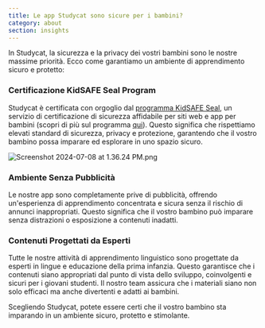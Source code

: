 ```yaml
---
title: Le app Studycat sono sicure per i bambini?
category: about
section: insights
---
```

In Studycat, la sicurezza e la privacy dei vostri bambini sono le nostre massime priorità. Ecco come garantiamo un ambiente di apprendimento sicuro e protetto:


### Certificazione KidSAFE Seal Program


Studycat è certificata con orgoglio dal [programma KidSAFE Seal](https://www.kidsafeseal.com/certifiedproducts/studycat_fun_appseries.html), un servizio di certificazione di sicurezza affidabile per siti web e app per bambini (scopri di più sul programma [qui](https://www.kidsafeseal.com/aboutourprogram.html)). Questo significa che rispettiamo elevati standard di sicurezza, privacy e protezione, garantendo che il vostro bambino possa imparare ed esplorare in uno spazio sicuro.


![Screenshot 2024-07-08 at 1.36.24 PM.png](https://help.studycat.com/hc/article_attachments/34779667893401)


### Ambiente Senza Pubblicità


Le nostre app sono completamente prive di pubblicità, offrendo un'esperienza di apprendimento concentrata e sicura senza il rischio di annunci inappropriati. Questo significa che il vostro bambino può imparare senza distrazioni o esposizione a contenuti inadatti.


### Contenuti Progettati da Esperti


Tutte le nostre attività di apprendimento linguistico sono progettate da esperti in lingue e educazione della prima infanzia. Questo garantisce che i contenuti siano appropriati dal punto di vista dello sviluppo, coinvolgenti e sicuri per i giovani studenti. Il nostro team assicura che i materiali siano non solo efficaci ma anche divertenti e adatti ai bambini.


Scegliendo Studycat, potete essere certi che il vostro bambino sta imparando in un ambiente sicuro, protetto e stimolante.